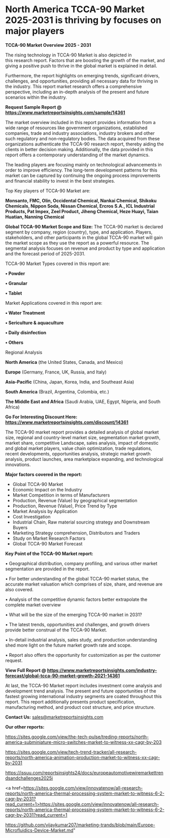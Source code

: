  # North America TCCA-90 Market 2025-2031 is thriving by focuses on major players

<Strong> TCCA-90 Market Overview 2025 - 2031</strong>

The rising technology in TCCA-90 Market is also depicted in this research report. Factors that are boosting the growth of the market, and giving a positive push to thrive in the global market is explained in detail.

Furthermore, the report highlights on emerging trends, significant drivers, challenges, and opportunities, providing all necessary data for thriving in the industry. This report market research offers a comprehensive perspective, including an in-depth analysis of the present and future scenarios within the industry.

<strong>Request Sample Report @ <a href=https://www.marketreportsinsights.com/sample/14361>https://www.marketreportsinsights.com/sample/14361</a></strong>

The market overview included in this report provides information from a wide range of resources like government organizations, established companies, trade and industry associations, industry brokers and other such regulatory and non-regulatory bodies. The data acquired from these organizations authenticate the TCCA-90 research report, thereby aiding the clients in better decision making. Additionally, the data provided in this report offers a contemporary understanding of the market dynamics.

The leading players are focusing mainly on technological advancements in order to improve efficiency. The long-term development patterns for this market can be captured by continuing the ongoing process improvements and financial stability to invest in the best strategies.

Top Key players of TCCA-90 Market are:

<strong>Monsanto, FMC, Olin, Occidental Chemical, Nankai Chemical, Shikoku Chemicals, Nippon Soda, Nissan Chemical, Ercros S.A., ICL Industrial Products, Pat Impex, Zeel Product, Jiheng Chemical, Heze Huayi, Taian Huatian, Nanning Chemical</strong>

<strong><b>Global TCCA-90 Market Scope and Size:</b></strong>
The TCCA-90 market is declared segment by company, region (country), type, and application. Players, stakeholders, and other participants in the global TCCA-90 market will gain the market scope as they use the report as a powerful resource. The segmental analysis focuses on revenue and product by type and application and the forecast period of 2025-2031.

TCCA-90 Market Types covered in this report are:

<strong>• Powder

• Granular

• Tablet</strong>

Market Applications covered in this report are:

<strong>• Water Treatment

• Sericulture & aquaculture

• Daily disinfection

• Others</strong> 

Regional Analysis

<strong>North America</strong> (the United States, Canada, and Mexico)

<strong>Europe</strong> (Germany, France, UK, Russia, and Italy)

<strong>Asia-Pacific</strong> (China, Japan, Korea, India, and Southeast Asia)

<strong>South America</strong> (Brazil, Argentina, Colombia, etc.)

<strong>The Middle East and Africa</strong> (Saudi Arabia, UAE, Egypt, Nigeria, and South Africa)

<strong>Go For Interesting Discount Here: <a href=https://www.marketreportsinsights.com/discount/14361>https://www.marketreportsinsights.com/discount/14361</a></strong>

The TCCA-90 market report provides a detailed analysis of global market size, regional and country-level market size, segmentation market growth, market share, competitive Landscape, sales analysis, impact of domestic and global market players, value chain optimization, trade regulations, recent developments, opportunities analysis, strategic market growth analysis, product launches, area marketplace expanding, and technological innovations.

<strong><b>Major factors covered in the report:</b></strong>
<ul>
  <li>Global TCCA-90 Market </li>
  <li>Economic Impact on the Industry</li>
  <li>Market Competition in terms of Manufacturers</li>
  <li>Production, Revenue (Value) by geographical segmentation</li>
  <li>Production, Revenue (Value), Price Trend by Type</li>
  <li>Market Analysis by Application</li>
  <li>Cost Investigation</li>
  <li>Industrial Chain, Raw material sourcing strategy and Downstream Buyers</li>
  <li>Marketing Strategy comprehension, Distributors and Traders</li>
  <li>Study on Market Research Factors</li>
  <li>Global TCCA-90 Market Forecast</li>
</ul>

<strong><b>Key Point of the TCCA-90 Market report:</b></strong>

• Geographical distribution, company profiling, and various other market segmentation are provided in the report.

• For better understanding of the global TCCA-90 market status, the accurate market valuation which comprises of size, share, and revenue are also covered.

• Analysis of the competitive dynamic factors better extrapolate the complete market overview

• What will be the size of the emerging TCCA-90 market in 2031?

• The latest trends, opportunities and challenges, and growth drivers provide better construal of the TCCA-90 Market.

• In-detail industrial analysis, sales study, and production understanding shed more light on the future market growth rate and scope.

• Report also offers the opportunity for customization as per the customer request.

<strong><b>View Full Report @ <a href=https://www.marketreportsinsights.com/industry-forecast/global-tcca-90-market-growth-2021-14361>https://www.marketreportsinsights.com/industry-forecast/global-tcca-90-market-growth-2021-14361</a></b></strong>


At last, the TCCA-90 Market report includes investment come analysis and development trend analysis. The present and future opportunities of the fastest growing international industry segments are coated throughout this report. This report additionally presents product specification, manufacturing method, and product cost structure, and price structure.

<strong>Contact Us:</strong>
sales@marketreportsinsights.com

<strong>Our other reports:</strong>

<a href=https://sites.google.com/view/the-tech-pulse/treding-reports/north-america-subminiature-micro-switches-market-to-witness-xx-cagr-by-203>https://sites.google.com/view/the-tech-pulse/treding-reports/north-america-subminiature-micro-switches-market-to-witness-xx-cagr-by-203</a>

<a href=https://sites.google.com/view/tech-trend-tracker/all-research-reports/north-america-animation-production-market-to-witness-xx-cagr-by-2031>https://sites.google.com/view/tech-trend-tracker/all-research-reports/north-america-animation-production-market-to-witness-xx-cagr-by-2031</a>

<a href=https://issuu.com/reportsinsights24/docs/europeautomotivewiremarkettrendsandchallenges2025i>https://issuu.com/reportsinsights24/docs/europeautomotivewiremarkettrendsandchallenges2025i</a>

<a href=https://sites.google.com/view/innovatenow/all-research-reports/north-america-thermal-processing-system-market-to-witness-6-2-cagr-by-2031?read_current=1>https://sites.google.com/view/innovatenow/all-research-reports/north-america-thermal-processing-system-market-to-witness-6-2-cagr-by-2031?read_current=1</a>

<a href=https://github.com/vijaykumar207/marketing-trands/blob/main/Europe-Microfluidics-Device-Market.md>https://github.com/vijaykumar207/marketing-trands/blob/main/Europe-Microfluidics-Device-Market.md</a>"
